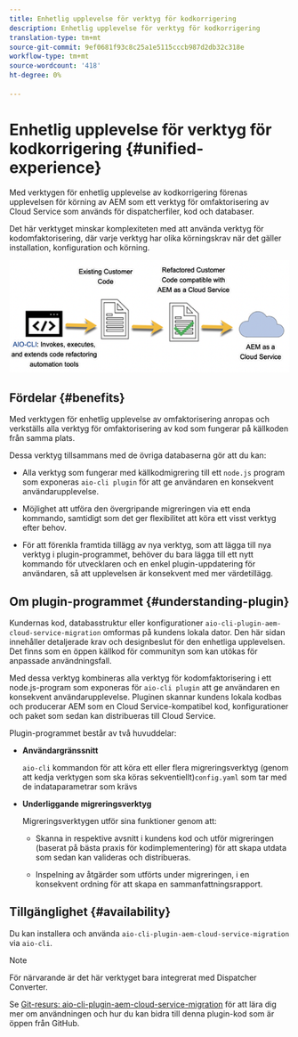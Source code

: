 ```yaml
---
title: Enhetlig upplevelse för verktyg för kodkorrigering
description: Enhetlig upplevelse för verktyg för kodkorrigering
translation-type: tm+mt
source-git-commit: 9ef0681f93c8c25a1e5115cccb987d2db32c318e
workflow-type: tm+mt
source-wordcount: '418'
ht-degree: 0%

---
```



# Enhetlig upplevelse för verktyg för kodkorrigering {#unified-experience}

Med verktygen för enhetlig upplevelse av kodkorrigering förenas upplevelsen för körning av AEM som ett verktyg för omfaktorisering av Cloud Service som används för dispatcherfiler, kod och databaser.

Det här verktyget minskar komplexiteten med att använda verktyg för kodomfaktorisering, där varje verktyg har olika körningskrav när det gäller installation, konfiguration och körning.

![bild](/help/move-to-cloud-service/assets/unified-one.png)

## Fördelar {#benefits}

Med verktygen för enhetlig upplevelse av omfaktorisering anropas och verkställs alla verktyg för omfaktorisering av kod som fungerar på källkoden från samma plats.

Dessa verktyg tillsammans med de övriga databaserna gör att du kan:

* Alla verktyg som fungerar med källkodmigrering till ett `node.js` program som exponeras `aio-cli plugin` för att ge användaren en konsekvent användarupplevelse.

* Möjlighet att utföra den övergripande migreringen via ett enda kommando, samtidigt som det ger flexibilitet att köra ett visst verktyg efter behov.

* För att förenkla framtida tillägg av nya verktyg, som att lägga till nya verktyg i plugin-programmet, behöver du bara lägga till ett nytt kommando för utvecklaren och en enkel plugin-uppdatering för användaren, så att upplevelsen är konsekvent med mer värdetillägg.

## Om plugin-programmet {#understanding-plugin}

Kundernas kod, databasstruktur eller konfigurationer `aio-cli-plugin-aem-cloud-service-migration` omformas på kundens lokala dator. Den här sidan innehåller detaljerade krav och designbeslut för den enhetliga upplevelsen.
Det finns som en öppen källkod för communityn som kan utökas för anpassade användningsfall.

Med dessa verktyg kombineras alla verktyg för kodomfaktorisering i ett node.js-program som exponeras för `aio-cli plugin` att ge användaren en konsekvent användarupplevelse. Pluginen skannar kundens lokala kodbas och producerar AEM som en Cloud Service-kompatibel kod, konfigurationer och paket som sedan kan distribueras till Cloud Service.

Plugin-programmet består av två huvuddelar:

* **Användargränssnitt**

   `aio-cli` kommandon för att köra ett eller flera migreringsverktyg (genom att kedja verktygen som ska köras sekventiellt)`config.yaml` som tar med de indataparametrar som krävs

* **Underliggande migreringsverktyg**

   Migreringsverktygen utför sina funktioner genom att:

   * Skanna in respektive avsnitt i kundens kod och utför migreringen (baserat på bästa praxis för kodimplementering) för att skapa utdata som sedan kan valideras och distribueras.

   * Inspelning av åtgärder som utförts under migreringen, i en konsekvent ordning för att skapa en sammanfattningsrapport.

## Tillgänglighet {#availability}

Du kan installera och använda `aio-cli-plugin-aem-cloud-service-migration` via `aio-cli`.

>[!NOTE]
>För närvarande är det här verktyget bara integrerat med Dispatcher Converter.

Se [Git-resurs: aio-cli-plugin-aem-cloud-service-migration](https://github.com/adobe/aio-cli-plugin-aem-cloud-service-migration) för att lära dig mer om användningen och hur du kan bidra till denna plugin-kod som är öppen från GitHub.

